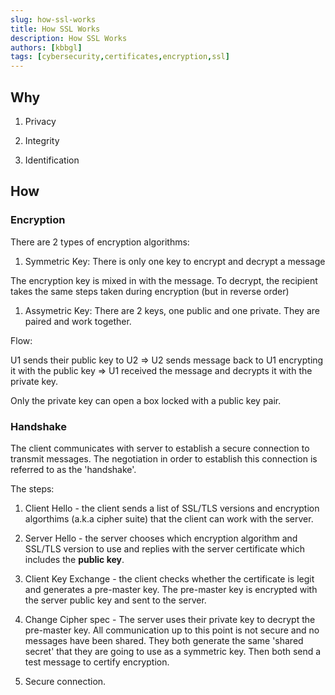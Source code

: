 ```yaml
---
slug: how-ssl-works
title: How SSL Works
description: How SSL Works
authors: [kbbgl]
tags: [cybersecurity,certificates,encryption,ssl]
---
```



## Why

1) Privacy

2) Integrity

3) Identification

## How

### Encryption

There are 2 types of encryption algorithms:

1. Symmetric Key: There is only one key to encrypt and decrypt a message

The encryption key is mixed in with the message.
To decrypt, the recipient takes the same steps taken during encryption (but in reverse order)

1. Assymetric Key: There are 2 keys, one public and one private. They are paired and work together.

Flow:

U1 sends their public key to U2 =>
U2 sends message back to U1 encrypting it with the public key =>
U1 received the message and decrypts it with the private key.

Only the private key can open a box locked with a public key pair.

### Handshake

The client communicates with server to establish a secure connection to transmit messages. The negotiation in order to establish this connection is referred to as the 'handshake'.

The steps:

1. Client Hello - the client sends a list of SSL/TLS versions and encryption algorthims (a.k.a cipher suite) that the client can work with the server.
1. Server Hello - the server chooses which encryption algorithm and SSL/TLS version to use and replies with the server certificate which includes the **public key**.

1. Client Key Exchange - the client checks whether the certificate is legit and generates a pre-master key. The pre-master key is encrypted with the server public key and sent to the server.

1. Change Cipher spec - The server uses their private key to decrypt the pre-master key. All communication up to this point is not secure and no messages have been shared. They both generate the same 'shared secret' that they are going to use as a symmetric key. Then both send a test message to certify encryption.

1. Secure connection.
